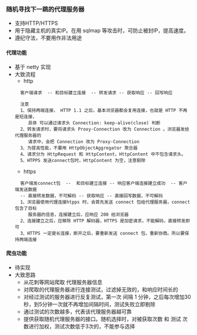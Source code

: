 ### 随机寻找下一跳的代理服务器
   * 支持HTTP/HTTPS
   * 用于隐藏主机的真实IP。在用 sqlmap 等攻击时，可防止被封IP，提高速度。
   * 遵纪守法，不要用作非法用途
    
#### 代理功能 
* 基于 netty 实现
* 大致流程
    * http 
    >
        客户端请求  -- 和目标建立连接  -- 转发请求 -- 获取响应 -- 回写响应
        
        注意 
        1、保持两端连接， HTTP 1.1 之后，基本浏览器都会复用连接，也就是 HTTP 不再是短连接，
           具体 可以通过请求头 Connection: keep-alive(close) 判断
        2、转发请求时，要将请求头 Proxy-Connection 改为 Connection 。浏览器发给代理服务器的
           请求中，会把 Connection 改为 Proxy-Connection
        3、为提高性能，不要用 HttpObjectAggregator 聚合器
        4、请求分为 HttpRequest 和 HttpContent，HttpContent 中不包含请求头。
        5、HTPPS 发送connect包时，HttpContent 为空，注意剔除
    >
    * https 
    >
        客户端发connect包  --  和目标建立连接 -- 响应客户端连接建立成功  -- 客户端发送数据
        -- 直接转发数据，不可解码 -- 获取响应 -- 直接回写数据，不可解码
        1、浏览器使用代理连接htpps 时，会首先发送 connect 包给代理服务器，connect包含了目标
           服务器的信息，连接建立后，应响应 200 给浏览器
        2、连接建立之后，应移除 HTTP 解码器，HTTPS 是加密请求，不能解码，直接转发即可
        3、HTTPS 一定是长连接，断开之后，要重新发送 connect 包，重新协商。所以要保持两端连接
    >
#### 爬虫功能 
* 待实现
* 大致思路
    * 从花刺等网站爬取 代理服务器信息
    * 对爬取的代理服务器进行连接测试，过滤掉无效的，和响应时间长的
    * 对经过测试的服务器进行反复测试，第一次 间隔 1 分钟，之后每次增加30秒，到5分钟一次就不再增加间隔时间，测试失败立即剔除
    * 通过测试的次数越多，代表该代理服务器越可靠
    * 提供获取随机代理服务器的接口。随机选择时，对被获取次数 和 测试 次数进行加权，测试次数低于3次的，不能参与选择

